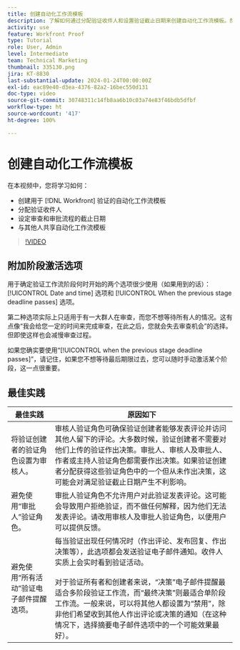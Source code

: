 ```yaml
---
title: 创建自动化工作流模板
description: 了解如何通过分配验证收件人和设置验证截止日期来创建自动化工作流模板。然后与其他用户共享该模板。
activity: use
feature: Workfront Proof
type: Tutorial
role: User, Admin
level: Intermediate
team: Technical Marketing
thumbnail: 335130.png
jira: KT-8830
last-substantial-update: 2024-01-24T00:00:00Z
exl-id: eac89e40-d3ea-4376-82a2-16bec550d131
doc-type: video
source-git-commit: 30748311c14fb8aa6b10c03a74e83f46bdb5dfbf
workflow-type: ht
source-wordcount: '417'
ht-degree: 100%

---
```


# 创建自动化工作流模板

在本视频中，您将学习如何：

* 创建用于 [!DNL  Workfront] 验证的自动化工作流模板
* 分配验证收件人
* 设定审查和审批流程的截止日期
* 与其他人共享自动化工作流模板

>[!VIDEO](https://video.tv.adobe.com/v/335130/?quality=12&learn=on)

## 附加阶段激活选项

用于确定验证工作流阶段何时开始的两个选项很少使用（如果用到的话）：[!UICONTROL Date and time] 选项和 [!UICONTROL When the previous stage deadline passes] 选项。

第二种选项实际上只适用于有一大群人在审查，而您不想等待所有人的情况。这有点像“我会给您一定的时间来完成审查，在此之后，您就会失去审查机会”的选择。但即使这样也会减慢审查过程。

如果您确实要使用“[!UICONTROL when the previous stage deadline passes]”，请记住，如果您不想等待最后期限过去，您可以随时手动激活某个阶段，这一点很重要。

## 最佳实践

| 最佳实践 | 原因如下 |
|---|---|
| 将验证创建者的验证角色设置为审核人。 | 审核人验证角色可确保验证创建者能够发表评论并访问其他人留下的评论。大多数时候，验证创建者不需要对他们上传的验证作出决策。审批人、审核人及审批人、作者或主持人验证角色都需要作出决策。如果验证创建者分配获得这些验证角色中的一个但从未作出决策，这可能会对满足验证截止日期产生不利影响。 |
| 避免使用“审批人”验证角色。 | 审批人验证角色不允许用户对此验证发表评论。这可能会导致用户拒绝验证，而不做任何解释，因为他们无法发表评论。请改用审核人及审批人验证角色，以便用户可以提供反馈。 |
| 避免使用“所有活动”验证电子邮件提醒选项。 | 每当验证出现任何情况时（作出评论、发布回复、作出决策等），此选项都会发送验证电子邮件通知。收件人实质上会实时看到验证活动。<br><br>对于验证所有者和创建者来说，“决策”电子邮件提醒最适合多阶段验证工作流，而“最终决策”则最适合单阶段工作流。一般来说，可以将其他人都设置为“禁用”，除非他们希望收到其他人作出评论或决策的通知（在这种情况下，选择摘要电子邮件选项中的一个可能效果最好）。 |
